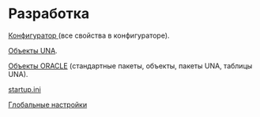 # Разработка

[Конфигуратор ](konfigurator/)\(все свойства в конфигураторе\).

[Объекты UNA](https://bsoft.gitbook.io/wiki/razrabotka/obekty-una).

[Объекты ORACLE](https://bsoft.gitbook.io/wiki/razrabotka/obekty-oracle) \(стандартные пакеты, объекты, пакеты UNA, таблицы UNA\).

[startup.ini](https://bsoft.gitbook.io/wiki/razrabotka)

[Глобальные настройки](https://bsoft.gitbook.io/wiki/razrabotka)

